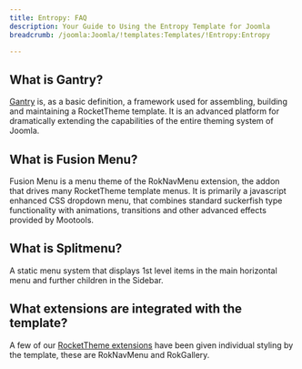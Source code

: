 ```yaml
---
title: Entropy: FAQ
description: Your Guide to Using the Entropy Template for Joomla
breadcrumb: /joomla:Joomla/!templates:Templates/!Entropy:Entropy

---
```


What is Gantry?
-----
[Gantry][gantry] is, as a basic definition, a framework used for assembling, building and maintaining a RocketTheme template. It is an advanced platform for dramatically extending the capabilities of the entire theming system of Joomla.

What is Fusion Menu?
-----
Fusion Menu is a menu theme of the RokNavMenu extension, the addon that drives many RocketTheme template menus. It is primarily a javascript enhanced CSS dropdown menu, that combines standard suckerfish type functionality with animations, transitions and other advanced effects provided by Mootools.

What is Splitmenu?
-----
A static menu system that displays 1st level items in the main horizontal menu and further children in the Sidebar.

What extensions are integrated with the template?
-----
A few of our [RocketTheme extensions][extensions] have been given individual styling by the template, these are RokNavMenu and RokGallery.

[gantry]: http://gantry.org/
[features]: http://demo.rockettheme.com/joomla-templates/entropy/features
[font]: http://www.fontsquirrel.com/fonts/ubuntu
[forum]: http://www.rockettheme.com/forum/joomla-template-entropy/
[dropdown]: http://demo.rockettheme.com/joomla-templates/entropy/features/menu-options
[splitmenu]: http://demo.rockettheme.com/joomla-templates/entropy/features/menu-options
[extensions]: http://demo.rockettheme.com/joomla-templates/entropy/features/extensions